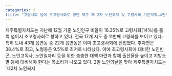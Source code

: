```yaml
---
categories: j
title: "고령사회 넘어 초고령사회로 향한 제주 제 2차 노인복지 및 고령사회 기본계획…4천534억 투입"
---
```

제주특별자치도는 지난해 12월 기준 노인인구 비율이 16.35%로 고령사회(14%)를 훌쩍 넘어서 초고령사회로 향하고 있다. 전국 17개 시도 중 11번째 고령화를 보이고 있다.특히 도내 43개 읍면동 중 22개 읍면동은 이미 초고령사회에 진입했다. 추자면은 38.4%로 최고, 노형동은 9.5%로 최저로 나타났다. 이에 초고령사회에 대비한 노인빈곤, 노인고독사, 노인일자리 등을 위한 촘촘한 대책 마련과 함께 출산율을 높이고 지방소멸 등에 대비해야 한다는 목소리가 나오고 있다. 2일 노인의날을 맞아 제주특별자치도는 ’제2차 노인복지